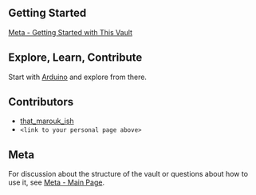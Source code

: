 ## Getting Started
[Meta - Getting Started with This Vault](Meta%20-%20Getting%20Started%20with%20This%20Vault.md)

## Explore, Learn, Contribute
Start with [Arduino](Arduino.md) and explore from there. 

## Contributors
- [that_marouk_ish](Personal%20Folders/that_marouk_ish%20(Spencer)/that_marouk_ish.md)
- `<link to your personal page above>`

## Meta
For discussion about the structure of the vault or questions about how to use it, see  [Meta - Main Page](Meta%20-%20Main%20Page.md).
